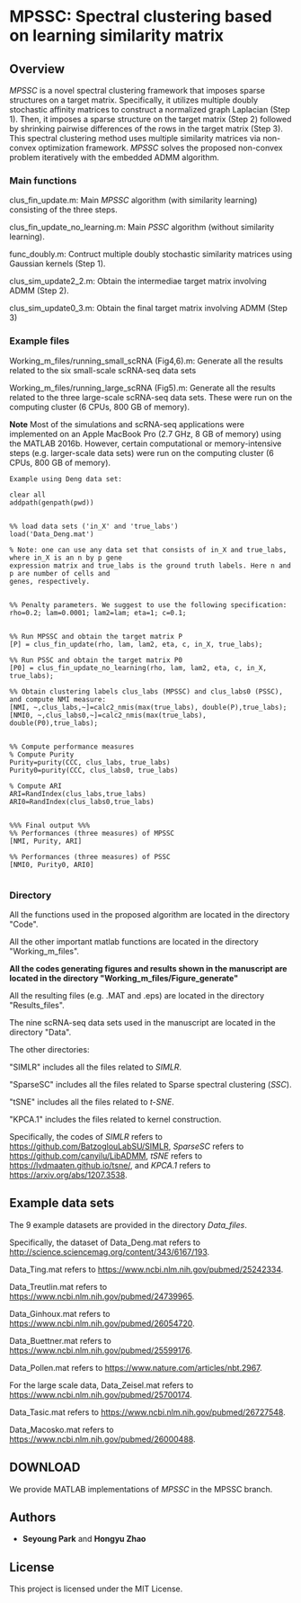 # MPSSC: Spectral clustering based on learning similarity matrix



## Overview

*MPSSC* is a novel spectral clustering framework that imposes sparse structures on a target matrix. Specifically, it utilizes multiple doubly stochastic affinity matrices to construct a normalized graph Laplacian (Step 1). Then, it imposes a sparse structure on the target matrix (Step 2) followed by shrinking pairwise differences of the rows in the target matrix (Step 3). This spectral clustering method uses multiple similarity matrices via non-convex optimization framework. *MPSSC* solves the proposed non-convex problem iteratively with the embedded ADMM algorithm.

### Main functions

clus_fin_update.m:   Main *MPSSC* algorithm (with similarity learning) consisting of the three steps.

clus_fin_update_no_learning.m:  Main *PSSC* algorithm (without similarity learning). 

func_doubly.m:  Contruct multiple doubly stochastic similarity matrices using Gaussian kernels (Step 1).

clus_sim_update2_2.m:  Obtain the intermediae target matrix involving ADMM (Step 2).

clus_sim_update0_3.m:  Obtain the final target matrix involving ADMM (Step 3)


### Example files
Working_m_files/running_small_scRNA (Fig4,6).m: Generate all the results related to the six small-scale scRNA-seq data sets

Working_m_files/running_large_scRNA (Fig5).m: Generate all the results related to the three large-scale scRNA-seq data sets.
These were run on the computing cluster (6 CPUs, 800 GB of memory).


**Note** Most of the simulations and scRNA-seq applications were implemented on an Apple MacBook Pro (2.7 GHz, 8 GB of memory) using the MATLAB 2016b. However, certain computational or memory-intensive steps (e.g. larger-scale data sets) were run on the computing cluster (6 CPUs, 800 GB of memory).




```
Example using Deng data set:

clear all
addpath(genpath(pwd))


%% load data sets ('in_X' and 'true_labs')
load('Data_Deng.mat')

% Note: one can use any data set that consists of in_X and true_labs, where in_X is an n by p gene 
expression matrix and true_labs is the ground truth labels. Here n and p are number of cells and 
genes, respectively.


%% Penalty parameters. We suggest to use the following specification:
rho=0.2; lam=0.0001; lam2=lam; eta=1; c=0.1;  


%% Run MPSSC and obtain the target matrix P
[P] = clus_fin_update(rho, lam, lam2, eta, c, in_X, true_labs); 

%% Run PSSC and obtain the target matrix P0
[P0] = clus_fin_update_no_learning(rho, lam, lam2, eta, c, in_X, true_labs);

%% Obtain clustering labels clus_labs (MPSSC) and clus_labs0 (PSSC), and compute NMI measure:
[NMI, ~,clus_labs,~]=calc2_nmis(max(true_labs), double(P),true_labs);   
[NMI0, ~,clus_labs0,~]=calc2_nmis(max(true_labs), double(P0),true_labs);   


%% Compute performance measures
% Compute Purity
Purity=purity(CCC, clus_labs, true_labs)
Purity0=purity(CCC, clus_labs0, true_labs)

% Compute ARI
ARI=RandIndex(clus_labs,true_labs)
ARI0=RandIndex(clus_labs0,true_labs)


%%% Final output %%%
%% Performances (three measures) of MPSSC
[NMI, Purity, ARI]

%% Performances (three measures) of PSSC
[NMI0, Purity0, ARI0]


```

### Directory

All the functions used in the proposed algorithm are located in the directory "Code".

All the other important matlab functions are located in the directory "Working_m_files".

**All the codes generating figures and results shown in the manuscript are located in the directory "Working_m_files/Figure_generate"**

All the resulting files (e.g. .MAT and .eps) are located in the directory "Results_files".

The nine scRNA-seq data sets used in the manuscript are located in the directory "Data".



The other directories:

"SIMLR" includes all the files related to *SIMLR*.

"SparseSC"  includes all the files related to Sparse spectral clustering (*SSC*).

"tSNE"  includes all the files related to *t-SNE*.

"KPCA.1" includes the files related to kernel construction.

Specifically, the codes of *SIMLR* refers to https://github.com/BatzoglouLabSU/SIMLR, *SparseSC* refers to https://github.com/canyilu/LibADMM, *tSNE* refers to https://lvdmaaten.github.io/tsne/, and *KPCA.1* refers to
https://arxiv.org/abs/1207.3538.



## Example data sets

The 9 example datasets are provided in the directory *Data_files*. 

Specifically, the dataset of Data_Deng.mat refers to http://science.sciencemag.org/content/343/6167/193.

Data_Ting.mat refers to https://www.ncbi.nlm.nih.gov/pubmed/25242334. 

Data_Treutlin.mat refers to https://www.ncbi.nlm.nih.gov/pubmed/24739965. 

Data_Ginhoux.mat refers to https://www.ncbi.nlm.nih.gov/pubmed/26054720.

Data_Buettner.mat refers to https://www.ncbi.nlm.nih.gov/pubmed/25599176. 

Data_Pollen.mat refers to https://www.nature.com/articles/nbt.2967. 

For the large scale data, Data_Zeisel.mat refers to https://www.ncbi.nlm.nih.gov/pubmed/25700174.

Data_Tasic.mat refers to https://www.ncbi.nlm.nih.gov/pubmed/26727548. 

Data_Macosko.mat refers to https://www.ncbi.nlm.nih.gov/pubmed/26000488.


## DOWNLOAD

We provide MATLAB implementations of *MPSSC* in the MPSSC branch.


## Authors

* **Seyoung Park** and   **Hongyu Zhao**


## License

This project is licensed under the MIT License.



